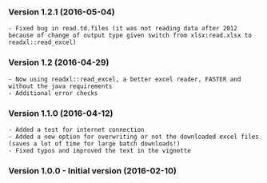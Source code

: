 ### Version 1.2.1 (2016-05-04)
	- Fixed bug in read.td.files (it was not reading data after 2012 because of change of output type given switch from xlsx:read.xlsx to readxl::read_excel)

### Version 1.2 (2016-04-29)
	- Now using readxl::read_excel, a better excel reader, FASTER and without the java requirements
	- Additional error checks
	
### Version 1.1.0 (2016-04-12)
	- Added a test for internet connection
	- Added a new option for overwriting or not the downloaded excel files (saves a lot of time for large batch downloads!)
	- Fixed typos and improved the text in the vignette
  
### Version 1.0.0 - Initial version (2016-02-10)
